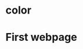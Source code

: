 # color
<html>
  <head>
    <title>Web page</title>
  </head>
  <body>
    <h1>First webpage</h1>
    <p></p>
  </body>
  



</html>
